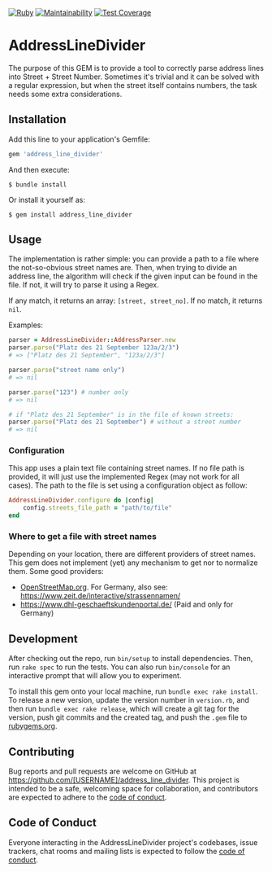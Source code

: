 [![Ruby](https://github.com/matiasalbarello/address_line_divider/actions/workflows/main.yml/badge.svg)](https://github.com/matiasalbarello/address_line_divider/actions/workflows/main.yml)
[![Maintainability](https://api.codeclimate.com/v1/badges/a99a88d28ad37a79dbf6/maintainability)](https://codeclimate.com/github/codeclimate/codeclimate/maintainability)
[![Test Coverage](https://api.codeclimate.com/v1/badges/a99a88d28ad37a79dbf6/test_coverage)](https://codeclimate.com/github/codeclimate/codeclimate/test_coverage)
# AddressLineDivider

The purpose of this GEM is to provide a tool to correctly parse address lines into Street + Street Number. Sometimes it's trivial and it can be solved with a regular expression, but when the street itself contains numbers, the task needs some extra considerations.

## Installation

Add this line to your application's Gemfile:

```ruby
gem 'address_line_divider'
```

And then execute:

    $ bundle install

Or install it yourself as:

    $ gem install address_line_divider

## Usage
The implementation is rather simple: you can provide a path to a file where the not-so-obvious street names are. Then, when trying to divide an address line, the algorithm will check if the given input can be found in the file. If not, it will try to parse it using a Regex.

If any match, it returns an array: `[street, street_no]`. If no match, it returns `nil`.

Examples:

```ruby
parser = AddressLineDivider::AddressParser.new
parser.parse("Platz des 21 September 123a/2/3")
# => ["Platz des 21 September", "123a/2/3"]

parser.parse("street name only")
# => nil

parser.parse("123") # number only
# => nil

# if "Platz des 21 September" is in the file of known streets:
parser.parse("Platz des 21 September") # without a street number
# => nil
```
### Configuration
This app uses a plain text file containing street names. If no file path is provided, it will just use the implemented Regex (may not work for all cases).
The path to the file is set using a configuration object as follow:
```ruby
AddressLineDivider.configure do |config|
    config.streets_file_path = "path/to/file"
end
```

### Where to get a file with street names
Depending on your location, there are different providers of street names. This gem does not implement (yet) any mechanism to get nor to normalize them.
Some good providers:
- [OpenStreetMap.org](https://download.geofabrik.de/). For Germany, also see: https://www.zeit.de/interactive/strassennamen/
- https://www.dhl-geschaeftskundenportal.de/ (Paid and only for Germany)

## Development

After checking out the repo, run `bin/setup` to install dependencies. Then, run `rake spec` to run the tests. You can also run `bin/console` for an interactive prompt that will allow you to experiment.

To install this gem onto your local machine, run `bundle exec rake install`. To release a new version, update the version number in `version.rb`, and then run `bundle exec rake release`, which will create a git tag for the version, push git commits and the created tag, and push the `.gem` file to [rubygems.org](https://rubygems.org).

## Contributing

Bug reports and pull requests are welcome on GitHub at https://github.com/[USERNAME]/address_line_divider. This project is intended to be a safe, welcoming space for collaboration, and contributors are expected to adhere to the [code of conduct](https://github.com/[USERNAME]/address_line_divider/blob/master/CODE_OF_CONDUCT.md).

## Code of Conduct

Everyone interacting in the AddressLineDivider project's codebases, issue trackers, chat rooms and mailing lists is expected to follow the [code of conduct](https://github.com/[USERNAME]/address_line_divider/blob/master/CODE_OF_CONDUCT.md).
